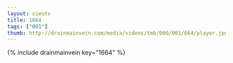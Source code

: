 ```yaml
--- 
layout: sieutv
title: 1664
tags: ["001"]
thumb: http://drainmainvein.com/media/videos/tmb/000/001/664/player.jpg
---
```

{% include drainmainvein key="1664" %} 
